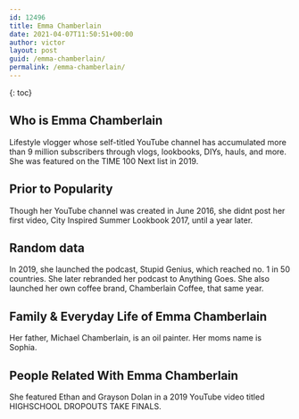 ```yaml
---
id: 12496
title: Emma Chamberlain
date: 2021-04-07T11:50:51+00:00
author: victor
layout: post
guid: /emma-chamberlain/
permalink: /emma-chamberlain/
---
```



{: toc}


## Who is Emma Chamberlain



Lifestyle vlogger whose self-titled YouTube channel has accumulated more than 9 million subscribers through vlogs, lookbooks, DIYs, hauls, and more. She was featured on the TIME 100 Next list in 2019. 

                
                
                
## Prior to Popularity



Though her YouTube channel was created in June 2016, she didnt post her first video, City Inspired Summer Lookbook 2017, until a year later.

                
                
                
## Random data



In 2019, she launched the podcast, Stupid Genius, which reached no. 1 in 50 countries. She later rebranded her podcast to Anything Goes. She also launched her own coffee brand, Chamberlain Coffee, that same year. 

                
                
                
## Family & Everyday Life of Emma Chamberlain



Her father, Michael Chamberlain, is an oil painter. Her moms name is Sophia.

                
                
                
## People Related With Emma Chamberlain



She featured Ethan and Grayson Dolan in a 2019 YouTube video titled HIGHSCHOOL DROPOUTS TAKE FINALS. 

                
              
            
          
          
          